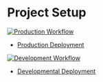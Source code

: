# Project Setup


[![Production Workflow](https://github.com/rishimane552/Project_1/actions/workflows/prod.yml/badge.svg)](https://github.com/rishimane552/Project_1/actions/workflows/prod.yml)

* [Production Deployment](https://rrm52-pro.herokuapp.com/)


[![Development Workflow](https://github.com/rishimane552/Project_1/actions/workflows/dev.yml/badge.svg)](https://github.com/rishimane552/Project_1/actions/workflows/dev.yml)

* [Developmental Deployment](https://rrm52-dev.herokuapp.com/)



